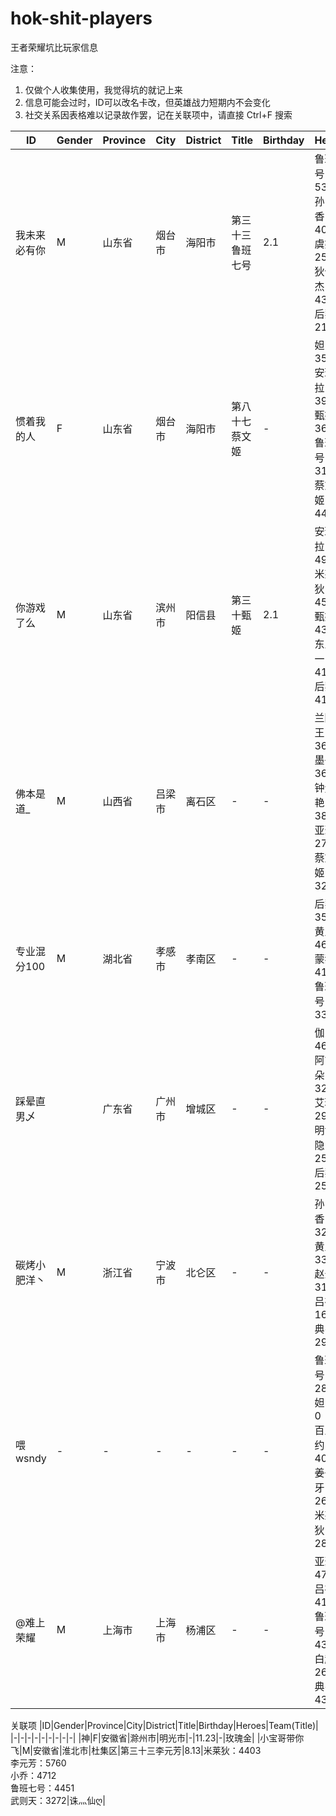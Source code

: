 # hok-shit-players
王者荣耀坑比玩家信息

注意：
1. 仅做个人收集使用，我觉得坑的就记上来
2. 信息可能会过时，ID可以改名卡改，但英雄战力短期内不会变化
3. 社交关系因表格难以记录故作罢，记在关联项中，请直接 Ctrl+F 搜索
   
|ID|Gender|Province|City|District|Title|Birthday|Heroes|Team(Title)|
|-|-|-|-|-|-|-|-|-|
|我未来必有你|M|山东省|烟台市|海阳市|第三十三鲁班七号|2.1|鲁班七号：5322<br>孙尚香：4016<br>虞姬：2552<br>狄仁杰：4301<br>后羿：2179|海阳兄弟团（副队）|
|惯着我的人|F|山东省|烟台市|海阳市|第八十七蔡文姬|-|妲己：3544<br>安琪拉：3997<br>甄姬：3626<br>鲁班七号：3135<br>蔡文姬：4436|海阳兄弟团|
|你游戏了么|M|山东省|滨州市|阳信县|第三十甄姬|2.1|安琪拉：4923<br>米莱狄：4592<br>甄姬：4362<br>东皇太一：4173<br>后羿：4103|三生缘聚|
|佛本是道_|M|山西省|吕梁市|离石区|-|-|兰陵王：3639<br>墨子：3642<br>钟无艳：3811<br>亚瑟：2776<br>蔡文姬：3277|-|
|专业混分100|M|湖北省|孝感市|孝南区|-|-|后羿：3534<br>黄忠：4674<br>蒙犽：4195<br>鲁班七号：3374|百强强势入驻|
|踩晕直男乄||广东省|广州市|增城区|-|-|伽罗：4617<br>阿古朵：3233<br>艾琳：2942<br>明世隐：2574<br>后羿：2510|英雄无归（领队）|
|碳烤小肥洋丶|M|浙江省|宁波市|北仑区|-|-|孙尚香：3254<br>黄忠：3323<br>赵云：3117<br>吕布：1616<br>典韦：2939|王者之友谊|
|喂wsndy|-|-|-|-|-|-|鲁班七号：2883<br>妲己：0<br>百里守约：4023<br>姜子牙：2663<br>米莱狄：2874|-|
|@难上荣耀|M|上海市|上海市|杨浦区|-|-|亚瑟：4707<br>吕布：4179<br>鲁班七号：4328<br>白起：2681<br>典韦：4353|婷玉看瑄言|

关联项
|ID|Gender|Province|City|District|Title|Birthday|Heroes|Team(Title)|
|-|-|-|-|-|-|-|-|-|
|神|F|安徽省|滁州市|明光市|-|11.23|-|玫瑰金|
|小宝哥带你飞|M|安徽省|淮北市|杜集区|第三十三李元芳|8.13|米莱狄：4403<br>李元芳：5760<br>小乔：4712<br>鲁班七号：4451<br>武则天：3272|诛灬仙ღ|
